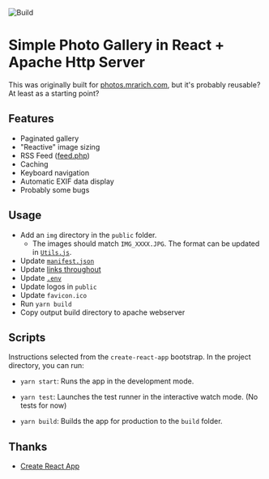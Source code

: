 ![Build](https://github.com/aarich/photos-site/workflows/Build/badge.svg)

# Simple Photo Gallery in React + Apache Http Server

This was originally built for [photos.mrarich.com](https://photos.mrarich.com), but it's probably reusable? At least as a starting point?

## Features

- Paginated gallery
- "Reactive" image sizing
- RSS Feed ([feed.php](https://photos.mrarich.com/feed))
- Caching
- Keyboard navigation
- Automatic EXIF data display
- Probably some bugs

## Usage

- Add an `img` directory in the `public` folder.
  - The images should match `IMG_XXXX.JPG`. The format can be updated in [`Utils.js`](src/utils/utils.js).
- Update [`manifest.json`](public/manifest.json)
- Update [links throughout](https://github.com/aarich/photos-site/search?q=mrarich)
- Update [`.env`](/.env)
- Update logos in `public`
- Update `favicon.ico`
- Run `yarn build`
- Copy output build directory to apache webserver

## Scripts

Instructions selected from the `create-react-app` bootstrap.
In the project directory, you can run:

- `yarn start`: Runs the app in the development mode.

- `yarn test`: Launches the test runner in the interactive watch mode. (No tests for now)

- `yarn build`: Builds the app for production to the `build` folder.

## Thanks

- [Create React App](https://github.com/facebook/create-react-app)
